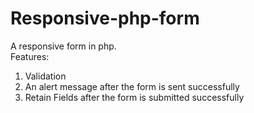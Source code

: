 # Responsive-php-form
A responsive form in php.<br>
Features:
<ol>
<li>Validation</li>
<li>An alert message after the form is sent successfully</li>
<li>Retain Fields after the form is submitted successfully</li>
</ol>
